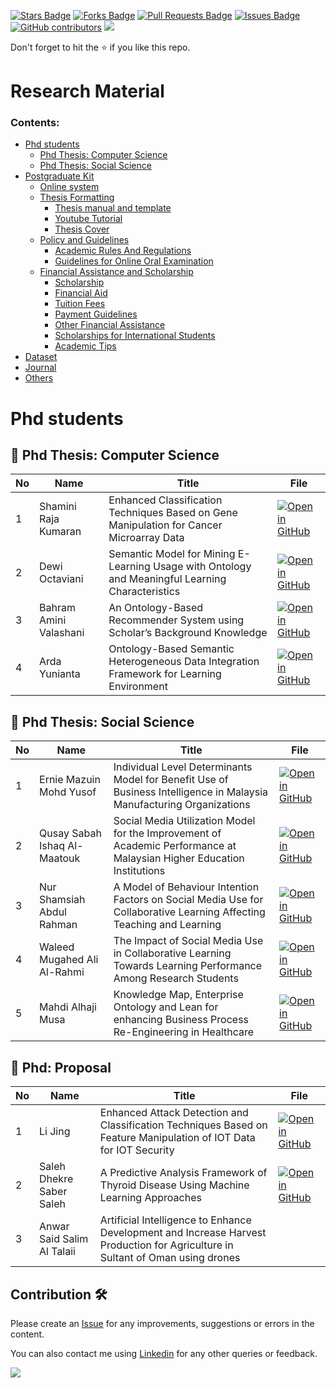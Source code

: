 <a href="https://github.com/drshahizan/research-material/stargazers"><img src="https://img.shields.io/github/stars/drshahizan/research-material" alt="Stars Badge"/></a>
<a href="https://github.com/drshahizan/research-material/network/members"><img src="https://img.shields.io/github/forks/drshahizan/research-material" alt="Forks Badge"/></a>
<a href="https://github.com/drshahizan/research-material/pulls"><img src="https://img.shields.io/github/issues-pr/drshahizan/research-material" alt="Pull Requests Badge"/></a>
<a href="https://github.com/drshahizan/research-material/issues"><img src="https://img.shields.io/github/issues/drshahizan/research-material" alt="Issues Badge"/></a>
<a href="https://github.com/drshahizan/research-material/graphs/contributors"><img alt="GitHub contributors" src="https://img.shields.io/github/contributors/drshahizan/research-material?color=2b9348"></a>
![](https://visitor-badge.glitch.me/badge?page_id=drshahizan/research-material)

Don't forget to hit the :star: if you like this repo.

# Research Material

### Contents:
- [Phd students](#phd-students)
   - [Phd Thesis: Computer Science](#)
   - [Phd Thesis: Social Science](#)
- [Postgraduate Kit]()
   - [Online system](#online-system)
   - [Thesis Formatting](#thesis-formatting)
      - [Thesis manual and template](#thesis-manual-and-template)
      - [Youtube Tutorial](#youtube-tutorial)
      - [Thesis Cover](#thesis-cover)
   - [Policy and Guidelines](#policy-and-guidelines)
      - [Academic Rules And Regulations](#academic-rules-and-regulations)
      - [Guidelines for Online Oral Examination](#guidelines-for-online-oral-examination)
   - [Financial Assistance and Scholarship](#financial-assistance-and-scholarship)
      - [Scholarship](#scholarship)
      - [Financial Aid](#financial-aid)
      - [Tuition Fees](#tuition-fees)
      - [Payment Guidelines](#payment-guidelines)
      - [Other Financial Assistance](#other-financial-assistance)
      - [Scholarships for International Students](#scholarships-for-international-students)
      - [Academic Tips](#academic-tips)
- [Dataset](#)
- [Journal](#)
- [Others](#)
   
# Phd students
## 📖 Phd Thesis: Computer Science
| No | Name | Title |  File |
| ----- | ----- | ------ | ------ | 
| 1 | Shamini Raja Kumaran | Enhanced Classification Techniques Based on Gene Manipulation for Cancer Microarray Data | [![Open in GitHub](https://img.shields.io/static/v1?label=&message=Download&labelColor=white&color=green&logo=google-drive)](https://drive.google.com/drive/u/1/folders/1KSCWtVWZLUPAeNP7MnLD9zCCC8-OBCe8) |
| 2 | Dewi Octaviani | Semantic Model for Mining E-Learning Usage with Ontology and Meaningful Learning Characteristics | [![Open in GitHub](https://img.shields.io/static/v1?label=&message=Download&labelColor=white&color=green&logo=google-drive)](https://drive.google.com/drive/u/1/folders/12XNQQwF1JDdHW1MThDk29k6a3zY9-BHA) |
| 3 | Bahram Amini Valashani | An Ontology-Based Recommender System using Scholar’s Background Knowledge | [![Open in GitHub](https://img.shields.io/static/v1?label=&message=Download&labelColor=white&color=green&logo=google-drive)](https://drive.google.com/drive/u/1/folders/1jjsasglgeFg_yv6_CVxuAQtgFDFJ0uWF) |
| 4 | Arda Yunianta | Ontology-Based Semantic Heterogeneous Data Integration Framework for Learning Environment | [![Open in GitHub](https://img.shields.io/static/v1?label=&message=Download&labelColor=white&color=green&logo=google-drive)](https://drive.google.com/drive/u/1/folders/119DWjJGSCM73sVaZkvAN9U6EmhgZhcZP) |

## 📖 Phd Thesis: Social Science
| No | Name | Title |  File |
| ----- | ----- | ------ | ------ | 
| 1 | Ernie Mazuin Mohd Yusof | Individual Level Determinants Model for Benefit Use of Business Intelligence in Malaysia Manufacturing Organizations| [![Open in GitHub](https://img.shields.io/static/v1?label=&message=Download&labelColor=white&color=green&logo=google-drive)](https://drive.google.com/drive/u/1/folders/1qqIaFnxY4lwsh6BDsrFc45x8EtlGEYNK) |
| 2 | Qusay Sabah Ishaq Al-Maatouk | Social Media Utilization Model for the Improvement of Academic Performance at Malaysian Higher Education Institutions | [![Open in GitHub](https://img.shields.io/static/v1?label=&message=Download&labelColor=white&color=green&logo=google-drive)](https://drive.google.com/drive/u/1/folders/1SHAcOKLpVSQZKovQ2PAdsDQ0To48E56E) |
| 3 | Nur Shamsiah Abdul Rahman | A Model of Behaviour Intention Factors on Social Media Use for Collaborative Learning Affecting Teaching and Learning | [![Open in GitHub](https://img.shields.io/static/v1?label=&message=Download&labelColor=white&color=green&logo=google-drive)](https://drive.google.com/drive/u/1/folders/160y6aoEfS5oWdrOfNFCti4t9ojT0Mbke) |
| 4 | Waleed Mugahed Ali Al-Rahmi | The Impact of Social Media Use in Collaborative Learning Towards Learning Performance Among Research Students | [![Open in GitHub](https://img.shields.io/static/v1?label=&message=Download&labelColor=white&color=green&logo=google-drive)](https://drive.google.com/drive/u/1/folders/1Hvq5NpT-XriLs3M9hL6_-TBGfWIsqbWg) |
| 5 | Mahdi Alhaji Musa | Knowledge Map, Enterprise Ontology and Lean for enhancing Business Process Re-Engineering in Healthcare  | [![Open in GitHub](https://img.shields.io/static/v1?label=&message=Download&labelColor=white&color=green&logo=google-drive)](https://drive.google.com/drive/u/1/folders/1-vs8WWvx4l9K4QHpYEcO2CDv24RiDZz3) |

## 📖 Phd: Proposal
| No | Name | Title |  File |
| ----- | ----- | ------ | ------ | 
| 1 | Li Jing | Enhanced Attack Detection and Classification Techniques Based on Feature Manipulation of IOT Data for IOT Security | [![Open in GitHub](https://img.shields.io/static/v1?label=&message=Download&labelColor=white&color=green&logo=google-drive)](https://drive.google.com/drive/u/1/folders/1htEHWofGPdG0_bB_OxUMkcLycj0pf5DZ) |
| 2 | Saleh Dhekre Saber Saleh | A Predictive Analysis Framework of Thyroid Disease Using Machine Learning Approaches | [![Open in GitHub](https://img.shields.io/static/v1?label=&message=Download&labelColor=white&color=green&logo=google-drive)](https://drive.google.com/drive/u/1/folders/128OOMGs6TJEXIsu1Xetfx19ZKxeekUXS) |
| 3 | Anwar Said Salim Al Talaii | Artificial Intelligence to Enhance Development and Increase Harvest Production for Agriculture in Sultant of Oman using drones |   |

## Contribution 🛠️
Please create an [Issue](https://github.com/drshahizan/research-material/issues) for any improvements, suggestions or errors in the content.

You can also contact me using [Linkedin](https://www.linkedin.com/in/drshahizan/) for any other queries or feedback.

![](https://visitor-badge.glitch.me/badge?page_id=drshahizan)
